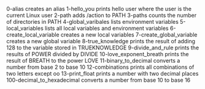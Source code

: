 0-alias creates an alias
1-hello_you prints hello user where the user is the current Linux user
2-path adds /action to PATH
3-paths counts the number of directories in PATH
4-global_varibales lists environment variables
5-local_variables lists all local variables and environment variables
6-create_local_variable creates a new local variables
7-create_global_variable creates a new global variable
8-true_knowledge prints the result of adding 128 to the variable stored in TRUEKNOWLEDGE
9-divide_and_rule prints the results of POWER divided by DIVIDE
10-love_exponent_breath prints the result of BREATH to the power LOVE
11-binary_to_decimal converts a number from base 2 to base 10
12-combinations prints all combinations of two letters except oo
13-print_float prints a number with two decimal places
100-decimal_to_hexadecimal converts a number from base 10 to base 16
